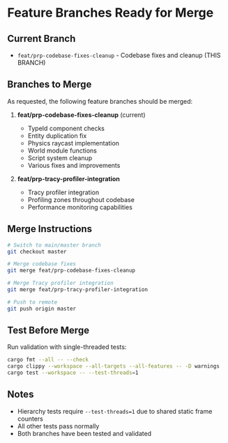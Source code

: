 # Feature Branches Ready for Merge

## Current Branch
- `feat/prp-codebase-fixes-cleanup` - Codebase fixes and cleanup (THIS BRANCH)

## Branches to Merge

As requested, the following feature branches should be merged:

1. **feat/prp-codebase-fixes-cleanup** (current)
   - TypeId component checks
   - Entity duplication fix
   - Physics raycast implementation
   - World module functions
   - Script system cleanup
   - Various fixes and improvements

2. **feat/prp-tracy-profiler-integration** 
   - Tracy profiler integration
   - Profiling zones throughout codebase
   - Performance monitoring capabilities

## Merge Instructions

```bash
# Switch to main/master branch
git checkout master

# Merge codebase fixes
git merge feat/prp-codebase-fixes-cleanup

# Merge Tracy profiler integration
git merge feat/prp-tracy-profiler-integration

# Push to remote
git push origin master
```

## Test Before Merge

Run validation with single-threaded tests:
```bash
cargo fmt --all -- --check
cargo clippy --workspace --all-targets --all-features -- -D warnings  
cargo test --workspace -- --test-threads=1
```

## Notes
- Hierarchy tests require `--test-threads=1` due to shared static frame counters
- All other tests pass normally
- Both branches have been tested and validated